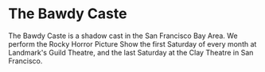 # The Bawdy Caste

The Bawdy Caste is a shadow cast in the San Francisco Bay Area. We perform the Rocky Horror Picture Show the first Saturday of every month at Landmark's Guild Theatre, and the last Saturday at the Clay Theatre in San Francisco.
